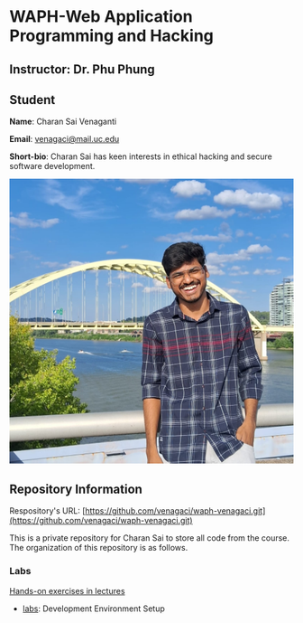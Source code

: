 # WAPH-Web Application Programming and Hacking

## Instructor: Dr. Phu Phung

## Student

**Name**: Charan Sai Venaganti

**Email**: venagaci@mail.uc.edu

**Short-bio**: Charan Sai  has keen interests in ethical hacking and secure software development. 

![Charan Sai's headshot](images/headshot.jpg)

## Repository Information

Respository's URL: [https://github.com/venagaci/waph-venagaci.git](https://github.com/venagaci/waph-venagaci.git)

This is a private repository for Charan Sai to store all code from the course. The organization of this repository is as follows.

### Labs 

[Hands-on exercises in lectures](labs) 

  - [labs](labs/lab0): Development Environment Setup 
